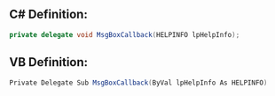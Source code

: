 
## C# Definition:
```cs
private delegate void MsgBoxCallback(HELPINFO lpHelpInfo);
```

## VB Definition:
```cs
Private Delegate Sub MsgBoxCallback(ByVal lpHelpInfo As HELPINFO)
```
